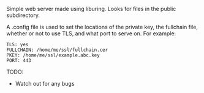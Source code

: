 Simple web server made using liburing.
Looks for files in the public subdirectory.

A .config file is used to set the locations of the private key, the fullchain file, whether or not to use TLS, and what port to serve on.
For example:
```
TLS: yes
FULLCHAIN: /home/me/ssl/fullchain.cer
PKEY: /home/me/ssl/example.abc.key
PORT: 443
```

TODO:
 - Watch out for any bugs